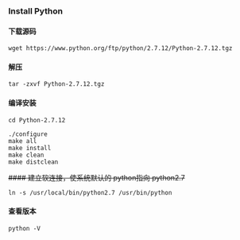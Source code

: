 ### Install Python

#### 下载源码
``` shell
wget https://www.python.org/ftp/python/2.7.12/Python-2.7.12.tgz
```


#### 解压
``` shell
tar -zxvf Python-2.7.12.tgz
```

#### 编译安装
``` shell
cd Python-2.7.12
```

``` shell
./configure  
make all
make install
make clean
make distclean
```

~~#### 建立软连接，使系统默认的 python指向 python2.7~~
```
ln -s /usr/local/bin/python2.7 /usr/bin/python  
```

####  查看版本
```
python -V
```
